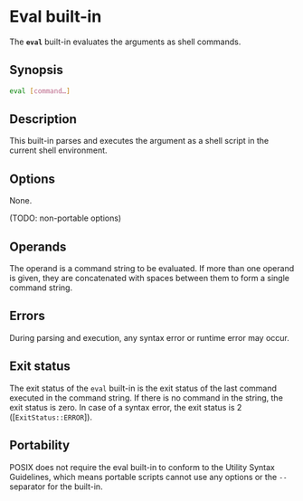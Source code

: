 # Eval built-in

The **`eval`** built-in evaluates the arguments as shell commands.

## Synopsis

```sh
eval [command…]
```

## Description

This built-in parses and executes the argument as a shell script in
the current shell environment.

## Options

None.

(TODO: non-portable options)

## Operands

The operand is a command string to be evaluated.
If more than one operand is given, they are concatenated with spaces
between them to form a single command string.

## Errors

During parsing and execution, any syntax error or runtime error may
occur.

## Exit status

The exit status of the `eval` built-in is the exit status of the last
command executed in the command string.
If there is no command in the string, the exit status is zero.
In case of a syntax error, the exit status is 2 ([`ExitStatus::ERROR`]).

## Portability

POSIX does not require the eval built-in to conform to the Utility Syntax
Guidelines, which means portable scripts cannot use any options or the `--`
separator for the built-in.
